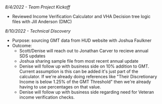 *8/4/2022 - Team Project Kickoff* 
- Reviewed Income Verification Calculator and VHA Decision tree logic files with Jill Anderson (DMC)

*8/10/2022 - Technical Discovery*
- Purpose: sourcing GMT data from HUD website with Joshua Faulkner
- Outcome: 
    - Scott/Denise will reach out to Jonathan Carver to recieve annual SDS updates
    - Joshua sharing sample file from most recent annual update
    - Denise will follow up with business side on 10% addition to GMT. Current assumption is this can be added it's just part of the calculator. If we're already doing references like "Their Discretionary Income is below 1.25% of the GMT Threshold" then we're already having to use percentages on that value. 
    - Denise will follow up with business side regarding need for Veteran income verification checks. 
